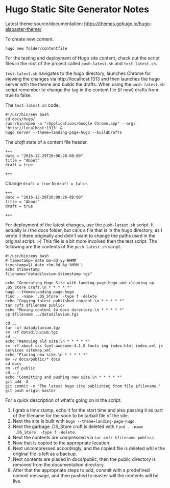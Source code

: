 # Hugo Static Site Generator Notes

Latest theme source/documentation: https://themes.gohugo.io/hugo-alabaster-theme/

To create new content.

```shell-script
hugo new folder/contentfile
```
    
For the testing and deployment of Hugo site content, check out the script files in the root of the project called `push-latest.sh` and `test-latest.sh`.

`test-latest.sh` navigates to the hugo directory, launches Chrome for viewing the changes via http://localhost:1313 and then launches the hugo server wtih the theme and builds the drafts. When using the `push-latest.sh` script remember to change the tag in the content file (if new) drafts from true to false.

The `test-latest.sh` code.

```shell-script
#!/usr/bin/env bash
cd docs/hugo/
/usr/bin/open -a "/Applications/Google Chrome.app" --args 'http://localhost:1313' &
hugo server --theme=landing-page-hugo --buildDrafts
```

The *draft* state of a content file header.

```
+++
date = "2016-12-29T20:00:26-08:00"
title = "About"
draft = true

+++
```

Change `draft = true` to `draft = false`.

```
+++
date = "2016-12-29T20:00:26-08:00"
title = "About"
draft = true

+++
```

For deployment of the latest changes, use the `push-latest.sh` script. It actually is i the docs folder, but calls a file that is in the hugo directory, as I wrote it there originally and didn't want to change the paths used in the original script.  ;-) This file is a bit more involved then the test script. The following are the contents of the `push-latest.sh` script.

```shell-script
#!/usr/bin/env bash
# timestamp=`date mm-dd-yy-HHMM`
timestamp=$( date +%m-%d-%y-%H%M )
echo $timestamp
filename="datadiluvium-$timestamp.tgz"

echo "Generating Hugo Site with landing-page-hugo and cleaning up .DS_Store cruft.\n * * * * *"
hugo --theme=landing-page-hugo
find . -name '.DS_Store' -type f -delete
echo "Copying latest published content.\n * * * * *"
tar cvfz $filename public/
echo "Moving content to docs directory.\n * * * * *"
cp $filename ../datadiluvium.tgz

cd ..
tar -xf datadiluvium.tgz
rm -rf datadiluvium.tgz
cd ..
echo "Removing old site.\n * * * * *"
rm -rf about css font-awesome-4.1.0 fonts img index.html index.xml js services sitemap.xml
echo "Placing new site.\n * * * * *"
mv -v docs/public/* docs
cd docs
rm -rf public
cd ../
echo "Committing and pushing new site.\n * * * * *"
git add -A
git commit -m 'The latest hugo site publishing from file $filename.'
git push origin master

```

For a quick description of what's going on in the script.

1. I grab a time stamp, echo it for the start time and also passing it as part of the filename for the soon to be tarball file of the site.
2. Next the site is built with `hugo --theme=landing-page-hugo`.
3. Next the garbage .DS_Store cruft is deleted with `find . -name '.DS_Store' -type f -delete`.
4. Next the contents are compressed via `tar cvfz $filename public/`.
5. Now that is copied to the appropriate location.
6. Next uncompressed accordingly, and the copied file is deleted while the original file is left as a backup.
7. Next contents are placed in docs/public, then the public directory is removed from the documentation directory.
8. After that the appropriate steps to add, commit with a predefined commit message, and then pushed to master will the contents will be live.